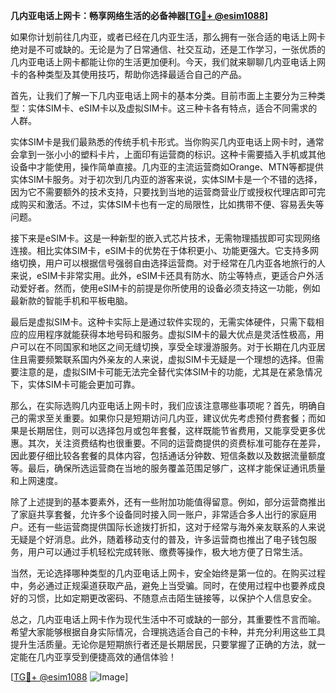 **几内亚电话上网卡：畅享网络生活的必备神器[[TG💪+ @esim1088](https://t.me/s/esim1088)]**

如果你计划前往几内亚，或者已经在几内亚生活，那么拥有一张合适的电话上网卡绝对是不可或缺的。无论是为了日常通信、社交互动，还是工作学习，一张优质的几内亚电话上网卡都能让你的生活更加便利。今天，我们就来聊聊几内亚电话上网卡的各种类型及其使用技巧，帮助你选择最适合自己的产品。

首先，让我们了解一下几内亚电话上网卡的基本分类。目前市面上主要分为三种类型：实体SIM卡、eSIM卡以及虚拟SIM卡。这三种卡各有特点，适合不同需求的人群。

实体SIM卡是我们最熟悉的传统手机卡形式。当你购买几内亚电话上网卡时，通常会拿到一张小小的塑料卡片，上面印有运营商的标识。这种卡需要插入手机或其他设备中才能使用，操作简单直接。几内亚的主流运营商如Orange、MTN等都提供实体SIM卡服务。对于初次到几内亚的游客来说，实体SIM卡是一个不错的选择，因为它不需要额外的技术支持，只要找到当地的运营商营业厅或授权代理店即可完成购买和激活。不过，实体SIM卡也有一定的局限性，比如携带不便、容易丢失等问题。

接下来是eSIM卡。这是一种新型的嵌入式芯片技术，无需物理插拔即可实现网络连接。相比实体SIM卡，eSIM卡的优势在于体积更小、功能更强大。它支持多网络切换，用户可以根据信号强弱自由选择运营商。对于经常在几内亚各地旅行的人来说，eSIM卡非常实用。此外，eSIM卡还具有防水、防尘等特点，更适合户外活动爱好者。然而，使用eSIM卡的前提是你所使用的设备必须支持这一功能，例如最新款的智能手机和平板电脑。

最后是虚拟SIM卡。这种卡实际上是通过软件实现的，无需实体硬件，只需下载相应的应用程序就能获得本地号码和服务。虚拟SIM卡的最大优点是灵活性极高，用户可以在不同国家和地区之间无缝切换，享受全球漫游服务。对于长期在几内亚居住且需要频繁联系国内外亲友的人来说，虚拟SIM卡无疑是一个理想的选择。但需要注意的是，虚拟SIM卡可能无法完全替代实体SIM卡的功能，尤其是在紧急情况下，实体SIM卡可能会更加可靠。

那么，在实际选购几内亚电话上网卡时，我们应该注意哪些事项呢？首先，明确自己的需求至关重要。如果你只是短期访问几内亚，建议优先考虑预付费套餐；而如果是长期居住，则可以选择包月或包年套餐，这样既能节省费用，又能享受更多优惠。其次，关注资费结构也很重要。不同的运营商提供的资费标准可能存在差异，因此要仔细比较各套餐的具体内容，包括通话分钟数、短信条数以及数据流量额度等。最后，确保所选运营商在当地的服务覆盖范围足够广，这样才能保证通讯质量和上网速度。

除了上述提到的基本要素外，还有一些附加功能值得留意。例如，部分运营商推出了家庭共享套餐，允许多个设备同时接入同一账户，非常适合多人出行的家庭用户。还有一些运营商提供国际长途拨打折扣，这对于经常与海外亲友联系的人来说无疑是个好消息。此外，随着移动支付的普及，许多运营商也推出了电子钱包服务，用户可以通过手机轻松完成转账、缴费等操作，极大地方便了日常生活。

当然，无论选择哪种类型的几内亚电话上网卡，安全始终是第一位的。在购买过程中，务必通过正规渠道获取产品，避免上当受骗。同时，在使用过程中也要养成良好的习惯，比如定期更改密码、不随意点击陌生链接等，以保护个人信息安全。

总之，几内亚电话上网卡作为现代生活中不可或缺的一部分，其重要性不言而喻。希望大家能够根据自身实际情况，合理挑选适合自己的卡种，并充分利用这些工具提升生活质量。无论你是短期旅行者还是长期居民，只要掌握了正确的方法，就一定能在几内亚享受到便捷高效的通信体验！

[[TG💪+ @esim1088](https://t.me/s/esim1088) ![Image](https://i.postimg.cc/4NQfJmqS/Snipaste-2025-05-13-00-14-12.png)]